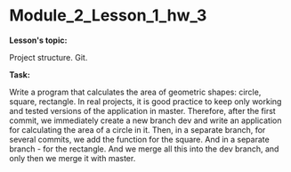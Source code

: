 # Module_2_Lesson_1_hw_3
**Lesson's topic:**

Project structure. Git.

**Task:**

Write a program that calculates the area of geometric shapes: circle, square, rectangle.
In real projects, it is good practice to keep only working and tested versions of the application in master. Therefore, after the first commit, we immediately create a new branch dev and write an application for calculating the area of a circle in it. Then, in a separate branch, for several commits, we add the function for the square. And in a separate branch - for the rectangle. And we merge all this into the dev branch, and only then we merge it with master.
